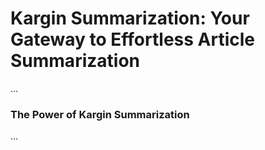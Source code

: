 # Kargin Summarization: Your Gateway to Effortless Article Summarization

  ...

### The Power of Kargin Summarization

  ...
